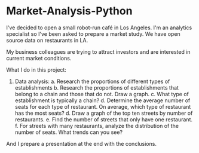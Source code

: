 # Market-Analysis-Python
I've decided to open a small robot-run café in Los Angeles. I'm an analytics specialist so I've been asked to prepare a market study. We have open source data on restaurants in LA.

My business colleagues are trying to attract investors and are interested in current market conditions.

What I do in this project:
1. Data analysis:
a. Research the proportions of different types of establishments
b. Research the proportions of establishments that belong to a chain and those that do not. Draw a graph.
c. What type of establishment is typically a chain?
d. Determine the average number of seats for each type of restaurant. On average, which type of restaurant has the most seats?
d. Draw a graph of the top ten streets by number of restaurants.
e. Find the number of streets that only have one restaurant.
f. For streets with many restaurants, analyze the distribution of the number of seats. What trends can you see?

And I prepare a presentation at the end with the conclusions.
